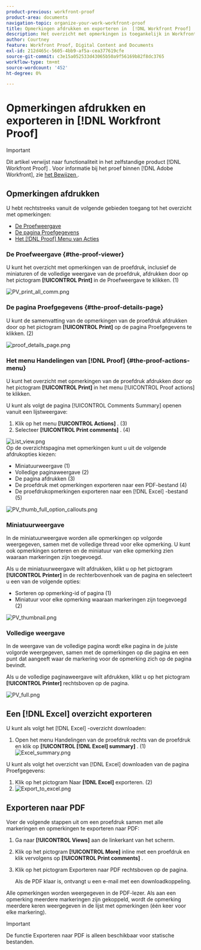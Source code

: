 ```yaml
---
product-previous: workfront-proof
product-area: documents
navigation-topic: organize-your-work-workfront-proof
title: Opmerkingen afdrukken en exporteren in  [!DNL Workfront Proof]
description: Het overzicht met opmerkingen is toegankelijk in Workfront Proof.
author: Courtney
feature: Workfront Proof, Digital Content and Documents
exl-id: 212d465c-5605-4bb9-af5a-cea377619cfe
source-git-commit: c3e15a052533d43065b50a9f56169b82f8dc3765
workflow-type: tm+mt
source-wordcount: '452'
ht-degree: 0%

---
```


# Opmerkingen afdrukken en exporteren in [!DNL Workfront Proof]

>[!IMPORTANT]
>
>Dit artikel verwijst naar functionaliteit in het zelfstandige product [!DNL Workfront Proof] . Voor informatie bij het proef binnen [!DNL Adobe Workfront], zie [ het Bewijzen ](../../../review-and-approve-work/proofing/proofing.md).

## Opmerkingen afdrukken

U hebt rechtstreeks vanuit de volgende gebieden toegang tot het overzicht met opmerkingen:

* [De Proefweergave](#the-proof-viewer)
* [De pagina Proefgegevens](#the-proof-details-page)
* [Het  [!DNL Proof]  Menu van Acties](#the-proof-actions-menu)

### De Proefweergave {#the-proof-viewer}

U kunt het overzicht met opmerkingen van de proefdruk, inclusief de miniaturen of de volledige weergave van de proefdruk, afdrukken door op het pictogram **[!UICONTROL Print]** in de Proefweergave te klikken. (1)

![ PV_print_all_comm.png ](assets/pv-print-all-comm-350x158.png)

### De pagina Proefgegevens {#the-proof-details-page}

U kunt de samenvatting van de opmerkingen van de proefdruk afdrukken door op het pictogram **[!UICONTROL Print]** op de pagina Proefgegevens te klikken. (2)

![ proof_details_page.png ](assets/proof-details-page-350x231.png)

### Het menu Handelingen van [!DNL Proof] {#the-proof-actions-menu}

U kunt het overzicht met opmerkingen van de proefdruk afdrukken door op het pictogram **[!UICONTROL Print]** in het menu [!UICONTROL Proof actions] te klikken.

U kunt als volgt de pagina [!UICONTROL Comments Summary] openen vanuit een lijstweergave:

1. Klik op het menu **[!UICONTROL Actions]** . (3)
1. Selecteer **[!UICONTROL Print comments]** . (4)

![ List_view.png ](assets/list-view-350x155.png)\
Op de overzichtspagina met opmerkingen kunt u uit de volgende afdrukopties kiezen:

* Miniatuurweergave (1)
* Volledige paginaweergave (2)
* De pagina afdrukken (3)
* De proefdruk met opmerkingen exporteren naar een PDF-bestand (4)
* De proefdrukopmerkingen exporteren naar een [!DNL Excel] -bestand (5)

![ PV_thumb_full_option_callouts.png ](assets/pv-thumb-full-option-callouts-350x154.png)

### Miniatuurweergave

In de miniatuurweergave worden alle opmerkingen op volgorde weergegeven, samen met de volledige thread voor elke opmerking. U kunt ook opmerkingen sorteren en de miniatuur van elke opmerking zien waaraan markeringen zijn toegevoegd.

Als u de miniatuurweergave wilt afdrukken, klikt u op het pictogram **[!UICONTROL Printer]** in de rechterbovenhoek van de pagina en selecteert u een van de volgende opties:

* Sorteren op opmerking-id of pagina (1)
* Miniatuur voor elke opmerking waaraan markeringen zijn toegevoegd (2)

![ PV_thumbnail.png ](assets/pv-thumbnail-350x290.png)

### Volledige weergave

In de weergave van de volledige pagina wordt elke pagina in de juiste volgorde weergegeven, samen met de opmerkingen op die pagina en een punt dat aangeeft waar de markering voor de opmerking zich op de pagina bevindt.

Als u de volledige paginaweergave wilt afdrukken, klikt u op het pictogram **[!UICONTROL Printer]** rechtsboven op de pagina.

![ PV_full.png ](assets/pv-full-350x347.png)

## Een [!DNL Excel] overzicht exporteren

U kunt als volgt het [!DNL Excel] -overzicht downloaden:

1. Open het menu Handelingen van de proefdruk rechts van de proefdruk en klik op **[!UICONTROL [!DNL Excel] summary]** . (1)\
   ![ Excel_summary.png ](assets/excel-summary-350x450.png)

U kunt als volgt het overzicht van [!DNL Excel] downloaden van de pagina Proefgegevens:

1. Klik op het pictogram Naar **[!DNL Excel]** exporteren. (2)
1. ![ Export_to_excel.png ](assets/export-to-excel-350x185.png)

## Exporteren naar PDF

Voer de volgende stappen uit om een proefdruk samen met alle markeringen en opmerkingen te exporteren naar PDF:

1. Ga naar **[!UICONTROL Views]** aan de linkerkant van het scherm.
1. Klik op het pictogram **[!UICONTROL More]** inline met een proefdruk en klik vervolgens op **[!UICONTROL Print comments]** .

1. Klik op het pictogram Exporteren naar PDF rechtsboven op de pagina.

   Als de PDF klaar is, ontvangt u een e-mail met een downloadkoppeling.

Alle opmerkingen worden weergegeven in de PDF-lezer. Als aan een opmerking meerdere markeringen zijn gekoppeld, wordt de opmerking meerdere keren weergegeven in de lijst met opmerkingen (één keer voor elke markering).

>[!IMPORTANT]
>
>De functie Exporteren naar PDF is alleen beschikbaar voor statische bestanden.
